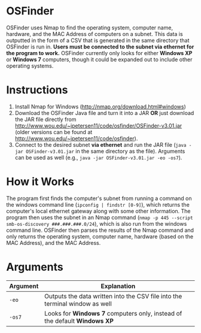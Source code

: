 OSFinder
===============

OSFinder uses Nmap to find the operating system, computer name, hardware, and the MAC Address of computers on a subnet. This data is outputted in the form of a CSV that is generated in the same directory that OSFinder is run in. **Users must be connected to the subnet via ethernet for the program to work.** OSFinder currently only looks for either **Windows XP** or **Windows 7** computers, though it could be expanded out to include other operating systems.

Instructions
===============
1. Install Nmap for Windows (http://nmap.org/download.html#windows)
2. Download the OSFinder Java file and turn it into a JAR **OR** just download the JAR file directly from http://www.wou.edu/~jpetersen11/code/osfinder/OSFinder-v3.01.jar (older versions can be found at http://www.wou.edu/~jpetersen11/code/osfinder).
3. Connect to the desired subnet **via ethernet** and run the JAR file (`java -jar OSFinder-v3.01.jar` in the same directory as the file). Arguments can be used as well (e.g., `java -jar OSFinder-v3.01.jar -eo -os7`).

How it Works
===============
The program first finds the computer's subnet from running a command on the windows command line (`ipconfig | findstr [0-9]`), which returns the computer's local ethernet gateway along with some other information. The program then uses the subnet in an Nmap command (`nmap -p 445 --script smb-os-discovery ###.###.###.0/24`), which is also run from the windows command line. OSFinder then parses the results of the Nmap command and only returns the operating system, computer name, hardware (based on the MAC Address), and the MAC Address.

Arguments
===============
| Argument | Explanation                                                                   |
| -------- | ----------------------------------------------------------------------------- |
| `-eo`    | Outputs the data written into the CSV file into the terminal window as well   |
| `-os7`   | Looks for **Windows 7** computers only, instead of the default **Windows XP** |
